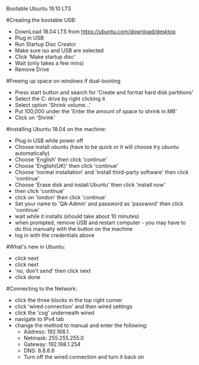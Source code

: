 Bootable Ubuntu 19.10 LTS

#Creating the bootable USB:
* DownLoad 18.04 LTS from https://ubuntu.com/download/desktop
* Plug in USB
* Run Startup Disc Creator
* Make sure iso and USB are selected
* Click 'Make startup disc'
* Wait (only takes a few mins)
* Remove Drive

#Freeing up space on windows if dual-booting
* Press start button and search for 'Create and format hard disk partitions'
* Select the C: drive by right clicking it
* Select option 'Shrink volume...'
* Put 100,000 under the 'Enter the amount of space to shrink in MB'
* Click on 'Shrink'

#Installing Ubuntu 18.04 on the machine:
* Plug in USB while power off
* Choose install ubuntu (have to be quick or it will choose try ubuntu automatically)
* Choose 'English' then click 'continue'
* Choose 'English(UK)' then click 'continue'
* Choose 'normal installation' and 'install third-party software' then click 'continue'
* Choose 'Erase disk and install Ubuntu' then click 'install now'
* then click 'continue'
* click on 'london' then click 'continue'
* Set your name to 'QA-Admin' and password as 'password' then click 'continue'
* wait while it installs (should take about 10 minutes)
* when prompted, remove USB and restart computer - you may have to do this manually with the button on the machine
* log in with the credentials above

#What's new in Ubuntu:
* click next
* click next
* 'no, don't send' then click next
* click done

#Connecting to the Network: 
* click the three blocks in the top right corner
* click 'wired connection' and then wired settings
* click the 'cog' underneath wired
* navigate to IPv4 tab
* change the method to manual and enter the following:
	* Address: 192.168.1.<ask your trainer for a number to put here>
	* Netmask: 255.255.255.0
	* Gateway: 192.168.1.254
	* DNS: 8.8.8.8
	* Turn off the wired connection and turn it back on



